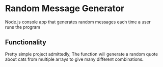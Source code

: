 # Random Message Generator
Node.js console app that 
generates random messages 
each time a user runs the program

## Functionality
Pretty simple project admittedly, The function will generate a random quote about cats from multiple arrays to give many different combinations.
